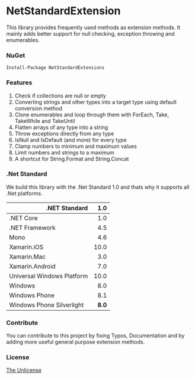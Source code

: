 # NetStandardExtension

This library provides frequently used methods as extension methods.
It mainly adds better support for null checking, exception throwing and enumerables.

### NuGet

    Install-Package NetStandardExtensions

### Features
1. Check if collections are null or empty
2. Converting strings and other types into a target type using default conversion method
3. Clone enumerables and loop through them with ForEach, Take, TakeWhile and TakeUntil
4. Flatten arrays of any type into a string
5. Throw exceptions directly from any type
6. IsNull and IsDefault (and more) for every type
7. Clamp numbers to minimum and maximum values
8. Limit numbers and strings to a maximum
9. A shortcut for String.Format and String.Concat

### .Net Standard

We build this library with the .Net Standard 1.0 and thats why it supports all .Net platforms.

|<div align="right">.NET Standard</div>|    1.0 |
|:-------------------------------------|---------:|
|.NET Core                             |     1.0  |
|.NET Framework                        |     4.5  |
|Mono                                  |     4.6  |
|Xamarin.iOS                           |    10.0  |
|Xamarin.Mac                           |     3.0  |
|Xamarin.Android                       |     7.0  |
|Universal Windows Platform            |    10.0  |
|Windows                               |     8.0  |
|Windows Phone                         |     8.1  |
|Windows Phone Silverlight             |   **8.0**|

### Contribute

You can contribute to this project by fixing Typos, Documentation and by adding more useful general purpose extension methods.

### License

[The Unlicense](https://github.com/michel-pi/NetStandardExtensions/blob/master/LICENSE "The Unlicense")
